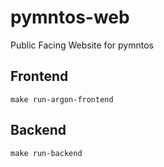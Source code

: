 # pymntos-web
Public Facing Website for pymntos

## Frontend
`make run-argon-frontend`

## Backend
`make run-backend`